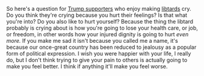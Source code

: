 So here's a question for <a href="https://twitter.com/davenewworld_2/status/1316398093877772288">Trump supporters</a> who enjoy making <a href="https://en.wiktionary.org/wiki/libtard">libtards</a> cry. Do you think they're crying because you hurt their feelings? Is that what you're into? Do you also like to hurt yourself? Because the thing the libtard probably is crying about is how you're going to lose your health care, or job, or freedom, in other words how your injured dignity is going to hurt <i>even more.</i> If you make me sad it isn't because you called me a name, it's because our once-great country has been reduced to jealousy as a popular form of political expression. I wish you were happier with your life, I really do, but I don't think trying to give your pain to others is actually going to make you feel better. I think if anything it'll make you feel worse. 
